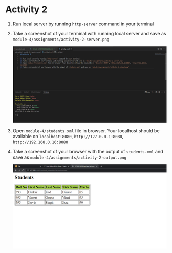 # Activity 2

1. Run local server by running `http-server` command in your terminal
2. Take a screenshot of your terminal with running local server and save as `module-4/assignments/activity-2-server.png`

    
    ![image info](../assignments/act2_1.png)


3. Open `module-4/students.xml` file in browser. Your localhost should be available on `localhost:8080`, `http://127.0.0.1:8080`, `http://192.168.0.16:8080`
4. Take a screenshot of your browser with the output of `students.xml` and save as `module-4/assignments/activity-2-output.png`

     ![image info](../assignments/act2_2.png)


